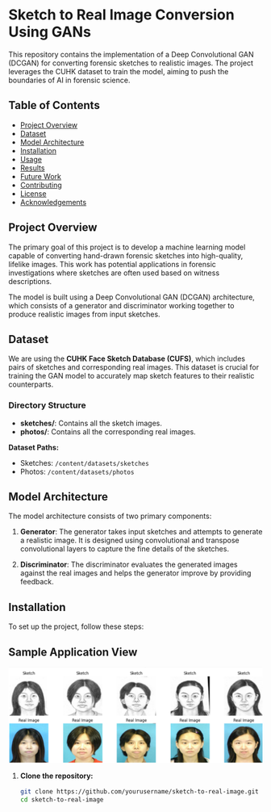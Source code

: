 # Sketch to Real Image Conversion Using GANs

This repository contains the implementation of a Deep Convolutional GAN (DCGAN) for converting forensic sketches to realistic images. The project leverages the CUHK dataset to train the model, aiming to push the boundaries of AI in forensic science.

## Table of Contents

- [Project Overview](#project-overview)
- [Dataset](#dataset)
- [Model Architecture](#model-architecture)
- [Installation](#installation)
- [Usage](#usage)
- [Results](#results)
- [Future Work](#future-work)
- [Contributing](#contributing)
- [License](#license)
- [Acknowledgements](#acknowledgements)

## Project Overview

The primary goal of this project is to develop a machine learning model capable of converting hand-drawn forensic sketches into high-quality, lifelike images. This work has potential applications in forensic investigations where sketches are often used based on witness descriptions.

The model is built using a Deep Convolutional GAN (DCGAN) architecture, which consists of a generator and discriminator working together to produce realistic images from input sketches.

## Dataset

We are using the **CUHK Face Sketch Database (CUFS)**, which includes pairs of sketches and corresponding real images. This dataset is crucial for training the GAN model to accurately map sketch features to their realistic counterparts.

### Directory Structure

- **sketches/**: Contains all the sketch images.
- **photos/**: Contains all the corresponding real images.

**Dataset Paths:**
- Sketches: `/content/datasets/sketches`
- Photos: `/content/datasets/photos`

## Model Architecture

The model architecture consists of two primary components:

1. **Generator**: The generator takes input sketches and attempts to generate a realistic image. It is designed using convolutional and transpose convolutional layers to capture the fine details of the sketches.
  
2. **Discriminator**: The discriminator evaluates the generated images against the real images and helps the generator improve by providing feedback.

## Installation

To set up the project, follow these steps:
## Sample Application View
![Life Expectancy Prediction GUI](dataset.png)

1. **Clone the repository:**

   ```bash
   git clone https://github.com/yourusername/sketch-to-real-image.git
   cd sketch-to-real-image


